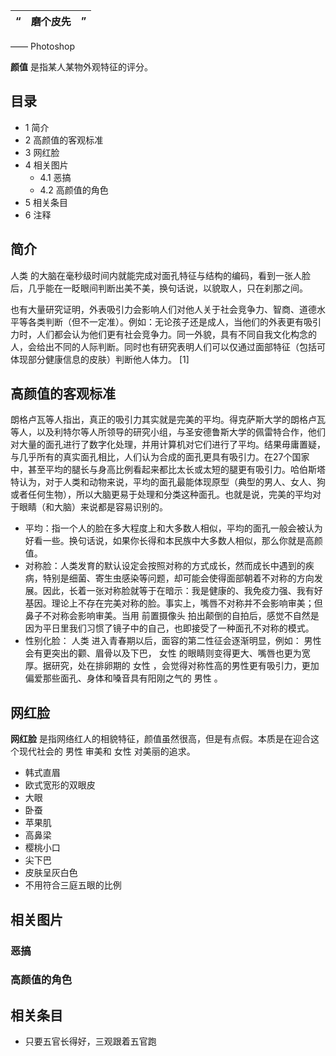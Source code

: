 |  “  |  **磨个皮先** |  ”   
---|---|---  
——  Photoshop  
  
**颜值** 是指某人某物外观特征的评分。

##  目录

  * 1  简介 
  * 2  高颜值的客观标准 
  * 3  网红脸 
  * 4  相关图片 
    * 4.1  恶搞 
    * 4.2  高颜值的角色 
  * 5  相关条目 
  * 6  注释 

##  简介

人类  的大脑在毫秒级时间内就能完成对面孔特征与结构的编码，看到一张人脸后，几乎能在一眨眼间判断出美不美，换句话说，以貌取人，只在刹那之间。

也有大量研究证明，外表吸引力会影响人们对他人关于社会竞争力、智商、道德水平等各类判断（但不一定准）。例如：无论孩子还是成人，当他们的外表更有吸引力时，人们都会认为他们更有社会竞争力。同一外貌，具有不同自我文化构念的人，会给出不同的人际判断。同时也有研究表明人们可以仅通过面部特征（包括可体现部分健康信息的皮肤）判断他人体力。
[1]

##  高颜值的客观标准

朗格卢瓦等人指出，真正的吸引力其实就是完美的平均。得克萨斯大学的朗格卢瓦等人，以及利特尔等人所领导的研究小组，与圣安德鲁斯大学的佩雷特合作，他们对大量的面孔进行了数字化处理，并用计算机对它们进行了平均。结果毋庸置疑，与几乎所有的真实面孔相比，人们认为合成的面孔更具有吸引力。在27个国家中，甚至平均的腿长与身高比例看起来都比太长或太短的腿更有吸引力。哈伯斯塔特认为，对于人类和动物来说，平均的面孔最能体现原型（典型的男人、女人、狗或者任何生物），所以大脑更易于处理和分类这种面孔。也就是说，完美的平均对于眼睛（和大脑）来说都是容易识别的。

  * 平均：指一个人的脸在多大程度上和大多数人相似，平均的面孔一般会被认为好看一些。换句话说，如果你长得和本民族中大多数人相似，那么你就是高颜值。 
  * 对称脸：人类发育的默认设定会按照对称的方式成长，然而成长中遇到的疾病，特别是细菌、寄生虫感染等问题，却可能会使得面部朝着不对称的方向发展。因此，长着一张对称脸就等于在暗示：我是健康的、我免疫力强、我有好基因。理论上不存在完美对称的脸。事实上，嘴唇不对称并不会影响审美；但鼻子不对称会影响审美。当用  前置摄像头  拍出颠倒的自拍后，感觉不自然是因为平日里我们习惯了镜子中的自己，也即接受了一种面孔不对称的模式。 
  * 性别化脸：  人类  进入青春期以后，面容的第二性征会逐渐明显，例如：  男性  会有更突出的颧、眉骨以及下巴，  女性  的眼睛则变得更大、嘴唇也更为宽厚。据研究，处在排卵期的  女性  ，会觉得对称性高的男性更有吸引力，更加偏爱那些面孔、身体和嗓音具有阳刚之气的  男性  。 

##  网红脸

**网红脸** 是指网络红人的相貌特征，颜值虽然很高，但是有点假。本质是在迎合这个现代社会的  男性  审美和  女性  对美丽的追求。

  * 韩式直眉 
  * 欧式宽形的双眼皮 
  * 大眼 
  * 卧蚕 
  * 苹果肌 
  * 高鼻梁 
  * 樱桃小口 
  * 尖下巴 
  * 皮肤呈灰白色 
  * 不用符合三庭五眼的比例 

##  相关图片

###  恶搞

###  高颜值的角色

##  相关条目

  * 只要五官长得好，三观跟着五官跑 